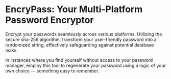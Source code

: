 # EncryPass: Your Multi-Platform Password Encryptor

Encrypt your passwords seamlessly across various platforms. Utilizing the secure sha-256 algorithm, transform your user-friendly password into a randomized string, effectively safeguarding against potential database leaks.

In instances where you find yourself without access to your password manager, employ this tool to regenerate your password using a logic of your own choice — something easy to remember.
